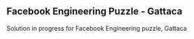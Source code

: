 Facebook Engineering Puzzle - Gattaca
------------------------------------------

Solution in progress for Facebook Engineering puzzle, Gattaca
